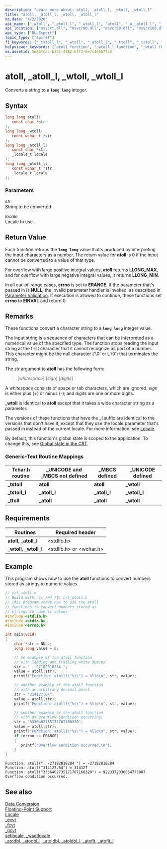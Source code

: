 ```yaml
---
description: "Learn more about: atoll, _atoll_l, _wtoll, _wtoll_l"
title: "atoll, _atoll_l, _wtoll, _wtoll_l"
ms.date: "4/2/2020"
api_name: ["_wtoll", "_atoll_l", "_wtoll_l", "atoll", "_o__atoll_l", "_o__wtoll", "_o__wtoll_l", "_o_atoll"]
api_location: ["msvcrt.dll", "msvcr80.dll", "msvcr90.dll", "msvcr100.dll", "msvcr100_clr0400.dll", "msvcr110.dll", "msvcr110_clr0400.dll", "msvcr120.dll", "msvcr120_clr0400.dll", "ucrtbase.dll", "api-ms-win-crt-convert-l1-1-0.dll", "api-ms-win-crt-private-l1-1-0.dll"]
api_type: ["DLLExport"]
topic_type: ["apiref"]
f1_keywords: ["_tstoll_l", "_wtoll", "_atoll_l", "_ttoll", "_tstoll", "_wtoll_l", "atoll"]
helpviewer_keywords: ["atoll function", "_wtoll_l function", "_wtoll function", "_atoll_l function"]
ms.assetid: 5e85fcac-b351-4882-bff2-6e7c469b7fa8
---
```

# atoll, _atoll_l, _wtoll, _wtoll_l

Converts a string to a **`long long`** integer.

## Syntax

```C
long long atoll(
   const char *str
);
long long _wtoll(
   const wchar_t *str
);
long long _atoll_l(
   const char *str,
   _locale_t locale
);
long long _wtoll_l(
   const wchar_t *str,
   _locale_t locale
);
```

### Parameters

*str*<br/>
String to be converted.

*locale*<br/>
Locale to use.

## Return Value

Each function returns the **`long long`** value that's produced by interpreting the input characters as a number. The return value for **atoll** is 0 if the input cannot be converted to a value of that type.

For overflow with large positive integral values, **atoll** returns **LLONG_MAX**, and for overflow with large negative integral values, it returns **LLONG_MIN**.

In all out-of-range cases, **errno** is set to **ERANGE**. If the parameter that's passed in is **NULL**, the invalid parameter handler is invoked, as described in [Parameter Validation](../../c-runtime-library/parameter-validation.md). If execution is allowed to continue, these functions set **errno** to **EINVAL** and return 0.

## Remarks

These functions convert a character string to a **`long long`** integer value.

The input string is a sequence of characters that can be interpreted as a numerical value of the specified type. The function stops reading the input string at the first character that it cannot recognize as part of a number. This character might be the null character ('\0' or L'\0') that terminates the string.

The *str* argument to **atoll** has the following form:

> [*whitespace*] [*sign*] [*digits*]

A *whitespace* consists of space or tab characters, which are ignored; *sign* is either plus (+) or minus (-); and *digits* are one or more digits.

**_wtoll** is identical to **atoll** except that it takes a wide character string as a parameter.

The versions of these functions that have the **_l** suffix are identical to the versions that don't have it, except that they use the locale parameter that's passed in instead of the current locale. For more information, see [Locale](../../c-runtime-library/locale.md).

By default, this function's global state is scoped to the application. To change this, see [Global state in the CRT](../global-state.md).

### Generic-Text Routine Mappings

|Tchar.h routine|_UNICODE and _MBCS not defined|_MBCS defined|_UNICODE defined|
|---------------------|--------------------------------------|--------------------|-----------------------|
|**_tstoll**|**atoll**|**atoll**|**_wtoll**|
|**_tstoll_l**|**_atoll_l**|**_atoll_l**|**_wtoll_l**|
|**_ttoll**|**_atoll**|**_atoll**|**_wtoll**|

## Requirements

|Routines|Required header|
|--------------|---------------------|
|**atoll**, **_atoll_l**|\<stdlib.h>|
|**_wtoll**, **_wtoll_l**|\<stdlib.h> or \<wchar.h>|

## Example

This program shows how to use the **atoll** functions to convert numbers stored as strings to numeric values.

```C
// crt_atoll.c
// Build with: cl /W4 /Tc crt_atoll.c
// This program shows how to use the atoll
// functions to convert numbers stored as
// strings to numeric values.
#include <stdlib.h>
#include <stdio.h>
#include <errno.h>

int main(void)
{
    char *str = NULL;
    long long value = 0;

    // An example of the atoll function
    // with leading and trailing white spaces.
    str = "  -27182818284 ";
    value = atoll(str);
    printf("Function: atoll(\"%s\") = %lld\n", str, value);

    // Another example of the atoll function
    // with an arbitrary decimal point.
    str = "314127.64";
    value = atoll(str);
    printf("Function: atoll(\"%s\") = %lld\n", str, value);

    // Another example of the atoll function
    // with an overflow condition occurring.
    str = "3336402735171707160320";
    value = atoll(str);
    printf("Function: atoll(\"%s\") = %lld\n", str, value);
    if (errno == ERANGE)
    {
       printf("Overflow condition occurred.\n");
    }
}
```

```Output
Function: atoll("  -27182818284 ") = -27182818284
Function: atoll("314127.64") = 314127
Function: atoll("3336402735171707160320") = 9223372036854775807
Overflow condition occurred.
```

## See also

[Data Conversion](../../c-runtime-library/data-conversion.md)<br/>
[Floating-Point Support](../../c-runtime-library/floating-point-support.md)<br/>
[Locale](../../c-runtime-library/locale.md)<br/>
[_ecvt](ecvt.md)<br/>
[_fcvt](fcvt.md)<br/>
[_gcvt](gcvt.md)<br/>
[setlocale, _wsetlocale](setlocale-wsetlocale.md)<br/>
[_atodbl, _atodbl_l, _atoldbl, _atoldbl_l, _atoflt, _atoflt_l](atodbl-atodbl-l-atoldbl-atoldbl-l-atoflt-atoflt-l.md)<br/>
